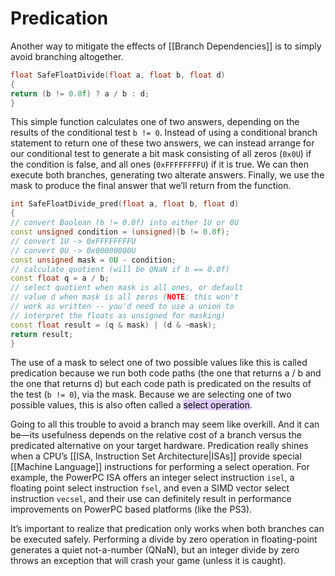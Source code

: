 # Predication

Another way to mitigate the effects of [[Branch Dependencies]] is to simply avoid
branching altogether. 
```c++
float SafeFloatDivide(float a, float b, float d)
{
return (b != 0.0f) ? a / b : d;
}
```
This simple function calculates one of two answers, depending on the results of the conditional test `b != 0`. Instead of using a conditional branch statement to return one of these two answers, we can instead arrange for our conditional test to generate a bit mask consisting of all zeros (`0x0U`) if the condition is false, and all ones (`0xFFFFFFFFU`) if it is true. We can then execute both branches, generating two alterate answers. Finally, we use the mask to produce the final answer that we’ll return from the function.
```c++
int SafeFloatDivide_pred(float a, float b, float d)
{
// convert Boolean (b != 0.0f) into either 1U or 0U
const unsigned condition = (unsigned)(b != 0.0f);
// convert 1U -> 0xFFFFFFFFU
// convert 0U -> 0x00000000U
const unsigned mask = 0U - condition;
// calculate quotient (will be QNaN if b == 0.0f)
const float q = a / b;
// select quotient when mask is all ones, or default
// value d when mask is all zeros (NOTE: this won't
// work as written -- you'd need to use a union to
// interpret the floats as unsigned for masking)
const float result = (q & mask) | (d & ~mask);
return result;
}
```

The use of a mask to select one of two possible values like this is called predication because we run both code paths (the one that returns a / b and the one that returns d) but each code path is predicated on the results of the test (`b != 0`), via the mask. Because we are selecting one of two possible values, this is also often called a <mark style="background: #D2B3FFA6;">select operation</mark>.

Going to all this trouble to avoid a branch may seem like overkill. And it can be—its usefulness depends on the relative cost of a branch versus the predicated alternative on your target hardware. Predication really shines when a CPU’s [[ISA, Instruction Set Architecture|ISAs]] provide special [[Machine Language]] instructions for performing a select operation. For example, the PowerPC ISA offers an integer select instruction `isel`, a floating point select instruction `fsel`, and even a SIMD vector select instruction `vecsel`, and their use can definitely result in performance improvements on PowerPC based platforms (like the PS3).

It’s important to realize that predication only works when both branches can be executed safely. Performing a divide by zero operation in floating-point generates a quiet not-a-number (QNaN), but an integer divide by zero throws an exception that will crash your game (unless it is caught). 